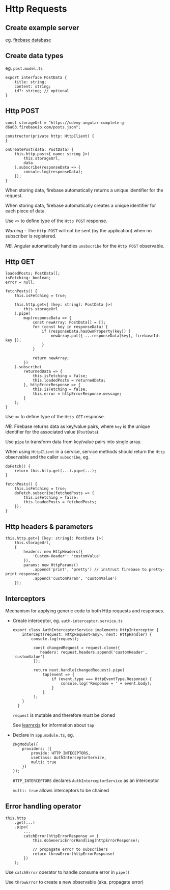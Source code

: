 # Http Requests

## Create example server

eg. [firebase database](./firebase.md)

## Create data types

eg. `post.model.ts`

```
export interface PostData {
    title: string;
    content: string;
    id?: string; // optional
}
```

## Http POST

```
const storageUrl = "https://udemy-angular-complete-g-d6a03.firebaseio.com/posts.json";
  
constructor(private http: HttpClient) {
}

onCreatePost(data: PostData) {
    this.http.post<{ name: string }>(
        this.storageUrl,
        data
    ).subscribe(responseData => {
        console.log(responseData);
    });
}
```

When storing data, firebase automatically returns a unique identifier for the request.

When storing data, firebase automatically creates a unique identifier for each piece of data.

Use `<>` to define type of the `Http POST` response.

*Warning -* The `Http POST` will not be sent (by the application) when no subscriber is registered.

*NB.* Angular automatically handles `unsbscribe` for the `Http POST` observable.

## Http GET

```
loadedPosts; PostData[];
isFetching: boolean;
error = null;

fetchPosts() {
    this.isFetching = true;

    this.http.get<{ [key: string]: PostData }>(
        this.storageUrl
    ).pipe(
        map(responseData => {
            const newArray: PostData[] = [];
            for (const key in responseData) {
                if (responseData.hasOwnProperty(key)) {
                    newArray.put({ ...responseData[key], firebaseId: key });
                }
            }

            return newArray;
        })
    ).subscribe(
        returnedData => {
            this.isFetching = false;
            this.loadedPosts = returnedData;
        }, httpErrorResponse => {
            this.isFetching = false;
            this.error = httpErrorResponse.message;
        }
    );
}
```

Use `<>` to define type of the `Http GET` response.

*NB.* Firebase returns data as key/value pairs, where `key` is the unique identifier for the associated value (`PostData`).

Use `pipe` to transform data from key/value pairs into single array.

When using `HttpClient` in a service, service methods should return the `Http` observable and the caller `subscribe`, eg.

```
doFetch() {
    return this.http.get(...).pipe(...);
}

fetchPosts() {
    this.isFetching = true;
    doFetch.subscribe(fetchedPosts => {
        this.isFetching = false;
        this.loadedPosts = fetchedPosts;
    });
}
```

## Http headers & parameters

```
this.http.get<{ [key: string]: PostData }>(
    this.storageUrl,
    {
        headers: new HttpHeaders({
            'Custom-Header': 'customValue'
        }),
        params: new HttpParams()
            .append('print', 'pretty') // instruct firebase to pretty-print responses
            .append('customParam', 'customValue')
    });
```

## Interceptors

Mechanism for applying generic code to both Http requests and responses.

* Create interceptor, eg. `auth-interceptor.service.ts`
  
  ```
  export class AuthInterceptorService implements HttpInterceptor {
      intercept(request: HttpRequest<any>, next: HttpHandler) {
          console.log(request);
          
           const changedRequest = request.clone({
              headers: request.headers.append('customHeader', 'customValue')
           });
           
           return next.handle(changedRequest).pipe(
               tap(event => {
                   if (event.type === HttpEventType.Response) {
                       console.log('Response = ' + event.body);
                   }
               }
           );
      }
    }
  ```
  
  `request` is mutable and therefore must be cloned
  
  See [learnrxjs](https://www.learnrxjs.io/learn-rxjs/operators/utility/do) for information about `tap`

* Declare in `app.module.ts`, eg.
  
  ```
  @NgModule({
      providers: [{
          provide: HTTP_INTECEPTORS,
          useClass: AuthInterceptorService,
          multi: true 
      }]
  });
  ```
  
  `HTTP_INTERCEPTORS` declares `AuthInterceptorService` as an interceptor
  
  `multi: true` allows interceptors to be chained

## Error handling operator

```
this.http
    .get(...)
    .pipe(
        ...
        catchError(httpErrorResponse => {
            this.doGenericErrorHandling(httpErrorResponse);
    
            // propagate error to subscribers
            return throwError(httpErrorResponse)
        })
    );
```

Use `catchError` operator to handle consume error in `pipe()`

Use `throwError` to create a new observable (aka. propagate error)

